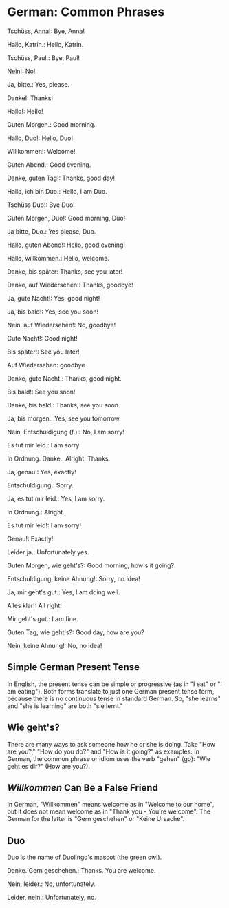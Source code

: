 # German: Common Phrases

Tschüss, Anna!: Bye, Anna!

Hallo, Katrin.: Hello, Katrin.

Tschüss, Paul.: Bye, Paul!

Nein!: No!

Ja, bitte.: Yes, please.

Danke!: Thanks!

Hallo!: Hello!

Guten Morgen.: Good morning.

Hallo, Duo!: Hello, Duo!

Willkommen!: Welcome!

Guten Abend.: Good evening.

Danke, guten Tag!: Thanks, good day!

Hallo, ich bin Duo.: Hello, I am Duo.

Tschüss Duo!: Bye Duo!

Guten Morgen, Duo!: Good morning, Duo!

Ja bitte, Duo.: Yes please, Duo.

Hallo, guten Abend!: Hello, good evening!

Hallo, willkommen.: Hello, welcome.

Danke, bis später: Thanks, see you later!

Danke, auf Wiedersehen!: Thanks, goodbye!

Ja, gute Nacht!: Yes, good night!

Ja, bis bald!: Yes, see you soon!

Nein, auf Wiedersehen!: No, goodbye!

Gute Nacht!: Good night!

Bis später!: See you later!

Auf Wiedersehen: goodbye

Danke, gute Nacht.: Thanks, good night.

Bis bald!: See you soon!

Danke, bis bald.: Thanks, see you soon.

Ja, bis morgen.: Yes, see you tomorrow.

Nein, Entschuldigung (f.)!: No, I am sorry!

Es tut mir leid.: I am sorry

In Ordnung. Danke.: Alright. Thanks.

Ja, genau!: Yes, exactly!

Entschuldigung.: Sorry.

Ja, es tut mir leid.: Yes, I am sorry.

In Ordnung.: Alright.

Es tut mir leid!: I am sorry!

Genau!: Exactly!

Leider ja.: Unfortunately yes.

Guten Morgen, wie geht's?: Good morning, how's it going?

Entschuldigung, keine Ahnung!: Sorry, no idea!

Ja, mir geht's gut.: Yes, I am doing well.

Alles klar!: All right!

Mir geht's gut.: I am fine.

Guten Tag, wie geht's?: Good day, how are you?

Nein, keine Ahnung!: No, no idea!

## Simple German Present Tense
In English, the present tense can be simple or progressive (as in "I
eat" or "I am eating"). Both forms translate to just one German
present tense form, because there is no continuous tense in standard
German. So, "she learns" and "she is learning" are both "sie lernt."

## Wie geht's?
There are many ways to ask someone how he or she is doing. Take "How
are you?," "How do you do?" and "How is it going?" as examples. In
German, the common phrase or idiom uses the verb "gehen" (go): "Wie
geht es dir?" (How are you?).

## *Willkommen* Can Be a False Friend
In German, "Willkommen" means welcome as in "Welcome to our home", but
it does not mean welcome as in "Thank you - You're welcome". The
German for the latter is "Gern geschehen" or "Keine Ursache".

## Duo
Duo is the name of Duolingo's mascot (the green owl).

Danke. Gern geschehen.: Thanks. You are welcome.

Nein, leider.: No, unfortunately.

Leider, nein.: Unfortunately, no.
